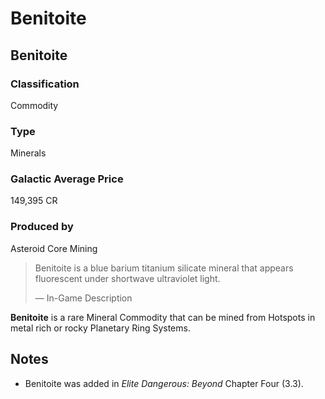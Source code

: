# Benitoite
## Benitoite

		

### Classification

Commodity

### Type

Minerals

### Galactic Average Price

149,395 CR

### Produced by

Asteroid Core Mining

> 
> 
> Benitoite is a blue barium titanium silicate mineral that appears fluorescent under shortwave ultraviolet light.
> 
> 
> — In-Game Description
> 

**Benitoite** is a rare Mineral Commodity that can be mined from Hotspots in metal rich or rocky Planetary Ring Systems.

## Notes

- Benitoite was added in *Elite Dangerous: Beyond* Chapter Four (3.3).